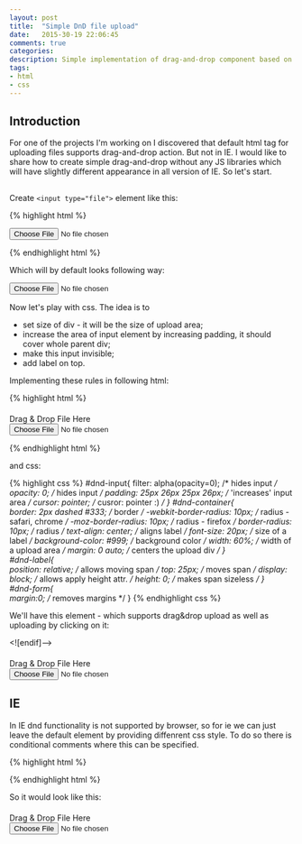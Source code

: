 ```yaml
---
layout: post
title:  "Simple DnD file upload"
date:   2015-30-19 22:06:45
comments: true
categories:
description: Simple implementation of drag-and-drop component based on basic 'input type="file"' tag. 
tags: 
- html
- css
---
```


## Introduction

For one of the projects I'm working on I discovered that default html tag for uploading files supports drag-and-drop action. But not in IE. I would like to share how to create simple drag-and-drop without any JS libraries which will have slightly different appearance in all version of IE. So let's start.

## 

Create `<input type="file">` element like this:

{% highlight html %}
<div>
 <form>
    <input type="file">
  </form>
</div>
{% endhighlight html %}

Which will by default looks following way:

<div>
 <form>
    <input type="file">
  </form>
</div>

Now let's play with css. The idea is to 
 
 - set size of div - it will be the size of upload area;
 - increase the area of input element by increasing padding, it should cover whole parent div; 
 - make this input invisible;
 - add label on top.

Implementing these rules in following html:

{% highlight html %}
<div style="margin-top: 20px">
  <div id="dnd-container">
    <span id="dnd-label">Drag & Drop File Here</span>
    <form id="dnd-form">
      <input type="file" id="dnd-input">
    </form>
  </div>
</div>
{% endhighlight html %}

and css:

{% highlight css %}
#dnd-input{
  filter: alpha(opacity=0);      /* hides input */
  opacity: 0;                    /* hides input */
  padding: 25px 26px 25px 26px;  /* 'increases' input area */
  cursor: pointer;               /* cusror: pointer :) */
}
#dnd-container{  
  border: 2px dashed #333;       /* border */
  -webkit-border-radius: 10px;   /* radius - safari, chrome */
  -moz-border-radius: 10px;      /* radius - firefox */
  border-radius: 10px;           /* radius */
  text-align: center;            /* aligns label */ 
  font-size: 20px;               /* size of a label */
  background-color: #999;        /* background color */
  width: 60%;                    /* width of a upload area */
  margin: 0 auto;                /* centers the upload div */
}  
#dnd-label{  
  position: relative;            /* allows moving span */
  top: 25px;                     /* moves span */
  display: block;                /* allows apply height attr. */
  height: 0;                     /* makes span sizeless */
}  
#dnd-form{  
  margin:0;                      /* removes margins */
}
{% endhighlight css %}

We'll have this element - which supports drag&drop upload as well as uploading by clicking on it:

<style type="text/css">
  #dndUploadLbl{display: none }
  #file-upload-input{
    filter: alpha(opacity=100);
    opacity: 1;
    padding: 5px 10px 5px 10px;
  }
  #attachment-note{
    padding: 10px 0px 10px 0px;
  }
</style>
<![endif]-->

<!-- IE 10, 11 -->
<style type="text/css">
  @media all and (-ms-high-contrast: none), (-ms-high-contrast: active) {
    #dndUploadLbl {display: none}
    #file-upload-input{
      filter: alpha(opacity=100);
      opacity: 1;
      padding: 5px 10px 5px 10px;
    }
    #attachment-note{
      padding: 10px 0px 10px 0px;
    }
  }
</style>

<div style="margin-top: 20px">
  <div id="dnd-container">
    <span id="dnd-label">Drag & Drop File Here</span>
    <form id="dnd-form">
      <input id="dnd-input" type="file">
    </form>
  </div>
</div>

## IE

In IE dnd functionality is not supported by browser, so for ie we can just leave the default element by providing diffenrent css style. To do so there is conditional comments where this can be specified.

{% highlight html %}
<!-- IE 7, 8, 9 -->
<!--[if IE]>
<style type="text/css">
  #dndUploadLbl{display: none }
  #file-upload-input{
    filter: alpha(opacity=100);
    opacity: 1;
    padding: 5px 10px 5px 10px;
  }
  #attachment-note{
    padding: 10px 0px 10px 0px;
  }
</style>
<![endif]-->

<!-- IE 10, 11 -->
<style type="text/css">
  @media all and (-ms-high-contrast: none), (-ms-high-contrast: active) {
    #dndUploadLbl {display: none}
    #file-upload-input{
      filter: alpha(opacity=100);
      opacity: 1;
      padding: 5px 10px 5px 10px;
    }
    #attachment-note{
      padding: 10px 0px 10px 0px;
    }
  }
</style>
{% endhighlight html %}

So it would look like this:

<div style="margin-top: 20px">
  <div id="dnd-container-ie">
    <span id="dnd-label-ie">Drag & Drop File Here</span>
    <form id="dnd-form-ie">
      <input id="dnd-input-ie" type="file">
    </form>
  </div>
</div>